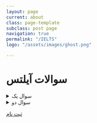 ```yaml
---
layout: page
current: about
class: page-template
subclass: post page
navigation: true
permalink: "/IELTS"
logo: "/assets/images/ghost.png"

---
```

# سوالات آیلتس

<details><summary>سوال یک</summary> <p>

جواب یک

</p>
</details>

<details><summary>سوال دو</summary> <p>

جواب دو

</p>

</details>

<a href="/register"> ثبت نام </a>